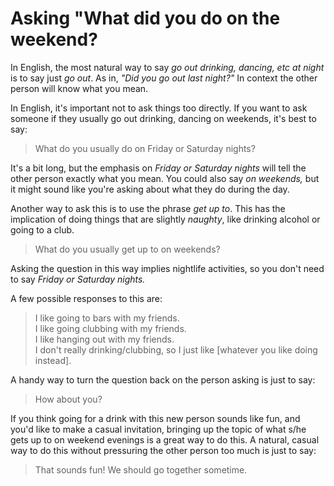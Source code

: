 # Asking "What did you do on the weekend?

In English, the most natural way to say _go out drinking, dancing, etc at night_ is to say just _go out_. As in, _"Did you go out last night?"_ In context the other person will know what you mean.

In English, it's important not to ask things too directly. If you want to ask someone if they usually go out drinking, dancing on weekends, it's best to say:
> What do you usually do on Friday or Saturday nights?

It's a bit long, but the emphasis on _Friday or Saturday nights_ will tell the other person exactly what you mean. You could also say _on weekends,_ but it might sound like you're asking about what they do during the day.

Another way to ask this is to use the phrase _get up to_. This has the implication of doing things that are slightly _naughty_, like drinking alcohol or going to a club.
> What do you usually get up to on weekends?

Asking the question in this way implies nightlife activities, so you don't need to say _Friday or Saturday nights._

A few possible responses to this are:
> I like going to bars with my friends.\
> I like going clubbing with my friends.\
> I like hanging out with my friends.\
> I don't really drinking/clubbing, so I just like [whatever you like doing instead].

A handy way to turn the question back on the person asking is just to say:
> How about you?

If you think going for a drink with this new person sounds like fun, and you'd like to make a casual invitation, bringing up the topic of what s/he gets up to on weekend evenings is a great way to do this. A natural, casual way to do this without pressuring the other person too much is just to say:
> That sounds fun! We should go together sometime.
